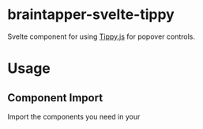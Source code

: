 # braintapper-svelte-tippy

Svelte component for using [Tippy.js](https://atomiks.github.io/tippyjs/) for popover controls.




# Usage

## Component Import

Import the components you need in your <script> tag:

```
  import Indent from "braintapper-svelte-componentname";
```

## Example Markup

```
  <componentname/>
```

## Prop Values

### prop

### prop


---

License: MIT